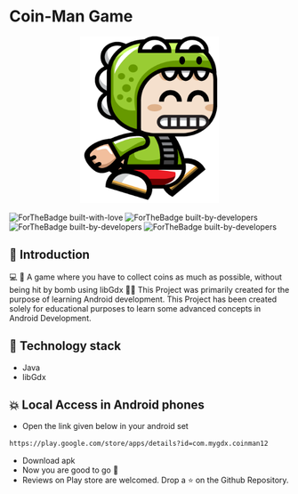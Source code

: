 # Coin-Man Game

<p align="center">
  <img width="250" height="300" src="https://github.com/salonigupta1/Coin-Man/blob/master/android/assets/frame-1.png">
</p>

![ForTheBadge built-with-love](http://ForTheBadge.com/images/badges/built-with-love.svg)
![ForTheBadge built-by-developers](http://ForTheBadge.com/images/badges/built-by-developers.svg)
![ForTheBadge built-by-developers](https://forthebadge.com/images/badges/made-with-java.svg)
![ForTheBadge built-by-developers](https://forthebadge.com/images/badges/built-for-android.svg)

## 📌 Introduction

💻 👾 A game where you have to collect coins as much as possible, without being hit by bomb using libGdx 🤞🏼 This Project was primarily created for the purpose of learning Android development. This Project has been created solely for educational purposes to learn some advanced concepts in Android Development.

## 🏁 Technology stack
- Java
- libGdx

## 💥 Local Access in Android phones
- Open the link given below in your android set
```sh
https://play.google.com/store/apps/details?id=com.mygdx.coinman12
```
- Download apk
- Now you are good to go 🏃‍
- Reviews on Play store are welcomed.
Drop a ⭐ on the Github Repository.

